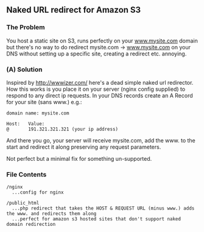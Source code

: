## Naked URL redirect for Amazon S3

### The Problem

You host a static site on S3, runs perfectly on your www.mysite.com domain but there's 
no way to do redirect mysite.com -> www.mysite.com on your DNS without setting up a specific 
site, creating a redirect etc. annoying.

### (A) Solution

Inspired by http://wwwizer.com/ here's a dead simple naked url redirector. 
How this works is you place it on your server (nginx config supplied) to respond to any direct 
ip requests. In your DNS records create an A Record for your site (sans www.) e.g.:

    domain name: mysite.com

    Host:   Value:
    @       191.321.321.321 (your ip address)


And there you go, your server will receive mysite.com, add the www. to the start and redirect it
along preserving any request parameters.

Not perfect but a minimal fix for something un-supported.


### File Contents

    /nginx
      ...config for nginx

    /public_html
      ...php redirect that takes the HOST & REQUEST URL (minus www.) adds the www. and redirects them along
      ...perfect for amazon s3 hosted sites that don't support naked domain redirection

